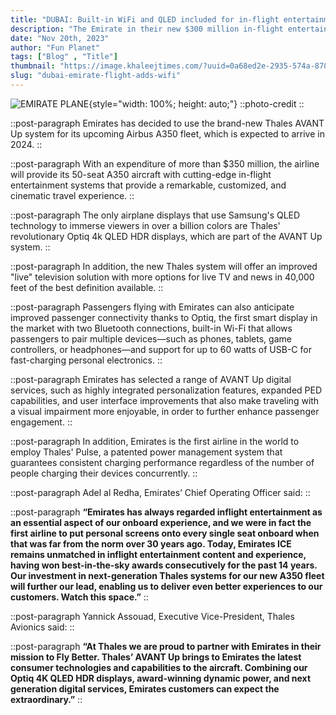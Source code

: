```yaml
---
title: "DUBAI: Built-in WiFi and QLED included for in-flight entertainment"
description: "The Emirate in their new $300 million in-flight entertainment project announces the addition of built-in WiFi and QLED display and next-gen Thales’ AVANT Up system for the BLIND"
date: "Nov 20th, 2023"
author: "Fun Planet"
tags: ["Blog" , "Title"]
thumbnail: "https://image.khaleejtimes.com/?uuid=0a68ed2e-2935-574a-8788-6efebd868bd6&function=cropresize&type=preview&source=false&q=75&crop_w=0.99999&crop_h=0.77719&x=0&y=0&width=1500&height=844"
slug: "dubai-emirate-flight-adds-wifi"
---
```


![EMIRATE PLANE](https://image.khaleejtimes.com/?uuid=0a68ed2e-2935-574a-8788-6efebd868bd6&function=cropresize&type=preview&source=false&q=75&crop_w=0.99999&crop_h=0.77719&x=0&y=0&width=1500&height=844){style="width: 100%; height: auto;"}
::photo-credit
::

::post-paragraph
Emirates has decided to use the brand-new Thales AVANT Up system for its upcoming Airbus A350 fleet, which is expected to arrive in 2024.
::

::post-paragraph
With an expenditure of more than $350 million, the airline will provide its 50-seat A350 aircraft with cutting-edge in-flight entertainment systems that provide a remarkable, customized, and cinematic travel experience.
::

::post-paragraph
The only airplane displays that use Samsung's QLED technology to immerse viewers in over a billion colors are Thales' revolutionary Optiq 4k QLED HDR displays, which are part of the AVANT Up system.
::

::post-paragraph
In addition, the new Thales system will offer an improved "live" television solution with more options for live TV and news in 40,000 feet of the best definition available.
::

::post-paragraph
Passengers flying with Emirates can also anticipate improved passenger connectivity thanks to Optiq, the first smart display in the market with two Bluetooth connections, built-in Wi-Fi that allows passengers to pair multiple devices—such as phones, tablets, game controllers, or headphones—and support for up to 60 watts of USB-C for fast-charging personal electronics.
::

::post-paragraph
Emirates has selected a range of AVANT Up digital services, such as highly integrated personalization features, expanded PED capabilities, and user interface improvements that also make traveling with a visual impairment more enjoyable, in order to further enhance passenger engagement.
::

::post-paragraph
In addition, Emirates is the first airline in the world to employ Thales' Pulse, a patented power management system that guarantees consistent charging performance regardless of the number of people charging their devices concurrently.
::

::post-paragraph
Adel al Redha, Emirates’ Chief Operating Officer said: 
::

::post-paragraph
**“Emirates has always regarded inflight entertainment as an essential aspect of our onboard experience, and we were in fact the first airline to put personal screens onto every single seat onboard when that was far from the norm over 30 years ago. Today, Emirates ICE remains unmatched in inflight entertainment content and experience, having won best-in-the-sky awards consecutively for the past 14 years. Our investment in next-generation Thales systems for our new A350 fleet will further our lead, enabling us to deliver even better experiences to our customers. Watch this space.”**
::

::post-paragraph
Yannick Assouad, Executive Vice-President, Thales Avionics said:
::

::post-paragraph
**“At Thales we are proud to partner with Emirates in their mission to Fly Better. Thales’ AVANT Up brings to Emirates the latest consumer technologies and capabilities to the aircraft. Combining our Optiq 4K QLED HDR displays, award-winning dynamic power, and next generation digital services, Emirates customers can expect the extraordinary.”**
::